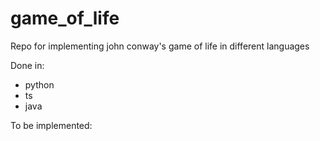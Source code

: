 # game_of_life

Repo for implementing john conway's game of life in different languages

Done in:

- python
- ts
- java

To be implemented:
